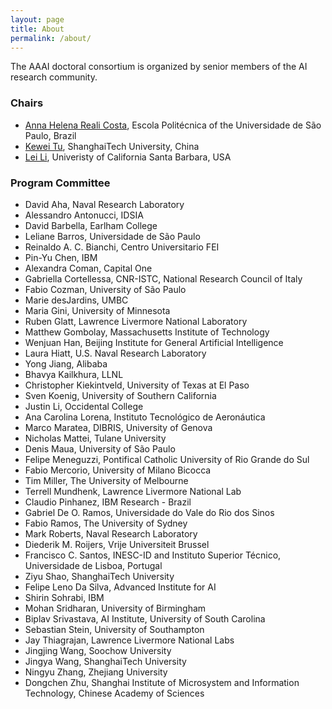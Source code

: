 ```yaml
---
layout: page
title: About
permalink: /about/
---
```


The AAAI doctoral consortium is organized by senior members of the AI research community.

### Chairs
- [Anna Helena Reali Costa](https://pcs.usp.br/anna/), Escola Politécnica of the Universidade de São Paulo, Brazil
- [Kewei Tu](http://faculty.sist.shanghaitech.edu.cn/faculty/tukw/), ShanghaiTech University, China
- [Lei Li](https://sites.cs.ucsb.edu/~lilei/), Univeristy of California Santa Barbara, USA


### Program Committee
- David Aha, Naval Research Laboratory
- Alessandro Antonucci, IDSIA
- David Barbella, Earlham College
- Leliane Barros, Universidade de São Paulo
- Reinaldo A. C. Bianchi, Centro Universitario FEI
- Pin-Yu Chen, IBM
- Alexandra Coman, Capital One
- Gabriella Cortellessa, CNR-ISTC, National Research Council of Italy
- Fabio Cozman, University of São Paulo
- Marie desJardins, UMBC
- Maria Gini, University of Minnesota
- Ruben Glatt, Lawrence Livermore National Laboratory
- Matthew Gombolay, Massachusetts Institute of Technology
- Wenjuan Han, Beijing Institute for General Artificial Intelligence
- Laura Hiatt, U.S. Naval Research Laboratory
- Yong Jiang, Alibaba
- Bhavya Kailkhura, LLNL
- Christopher Kiekintveld, University of Texas at El Paso
- Sven Koenig, University of Southern California
- Justin Li, Occidental College
- Ana Carolina Lorena, Instituto Tecnológico de Aeronáutica
- Marco Maratea, DIBRIS, University of Genova
- Nicholas Mattei, Tulane University
- Denis Maua, University of São Paulo
- Felipe Meneguzzi, Pontifical Catholic University of Rio Grande do Sul
- Fabio Mercorio, University of Milano Bicocca
- Tim Miller, The University of Melbourne
- Terrell Mundhenk, Lawrence Livermore National Lab
- Claudio Pinhanez, IBM Research - Brazil
- Gabriel De O. Ramos, Universidade do Vale do Rio dos Sinos
- Fabio Ramos, The University of Sydney
- Mark Roberts, Naval Research Laboratory
- Diederik M. Roijers, Vrije Universiteit Brussel
- Francisco C. Santos, INESC-ID and Instituto Superior Técnico, Universidade de Lisboa, Portugal
- Ziyu Shao, ShanghaiTech University
- Felipe Leno Da Silva, Advanced Institute for AI
- Shirin Sohrabi, IBM
- Mohan Sridharan, University of Birmingham
- Biplav Srivastava, AI Institute, University of South Carolina
- Sebastian Stein, University of Southampton
- Jay Thiagrajan, Lawrence Livermore National Labs
- Jingjing Wang, Soochow University
- Jingya Wang, ShanghaiTech University
- Ningyu Zhang, Zhejiang University
- Dongchen Zhu, Shanghai Institute of Microsystem and Information Technology, Chinese Academy of Sciences
